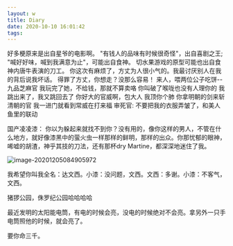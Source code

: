 ```yaml
---
layout: w
title: Diary
date: 2020-10-10 16:01:42
tags:
---
```

好多梗原来是出自星爷的电影啊。
"有钱人的品味有时候很奇怪"，出自喜剧之王;
"喊好好味，喊到我满意为止"，可能出自食神。
切水果游戏的原型可能也出自食神内唐牛表演的刀工。
你这次有麻烦了，方丈为人很小气的。我最讨厌别人在我的背后说我坏话。
得罪了方丈，你想走？没那么容易！
来人，喂两位公子吃饼--九品芝麻官
我玩完了她，不给钱，那就不算卖咯
你叫破了喉咙也没有人理你的
我跳出来了，我又跳回去了
你好大的官威啊，包大人
我顶你个肺
你拿明朝的剑来斩清朝的官
我一进门就看到常威在打来福
审死官:
不要把我的衣服弄皱了，和美人鱼里的联动

国产凌凌漆：
你以为躲起来就找不到你？没有用的，像你这样的男人，不管在什么地方，就好像漆黑中的萤火虫一样那样的鲜明，那样的出众。你那忧郁的眼神，唏嘘的胡渣，神乎其技的刀法，还有那杯dry Martine，都深深地迷住了我。

![image-20201205084905972](C:\Users\blood\AppData\Roaming\Typora\typora-user-images\image-20201205084905972.png)

我希望你叫我全名：达文西。小漆：没问题，文西。文西：多谢。小漆：不客气，文西。

猪猡公园，侏罗纪公园哈哈哈哈

最近发明的太阳能电筒，有电的时候会亮，没电的时候绝对不会亮。拿另外一只手电筒照他的时候，就会亮了。

要你命三千。